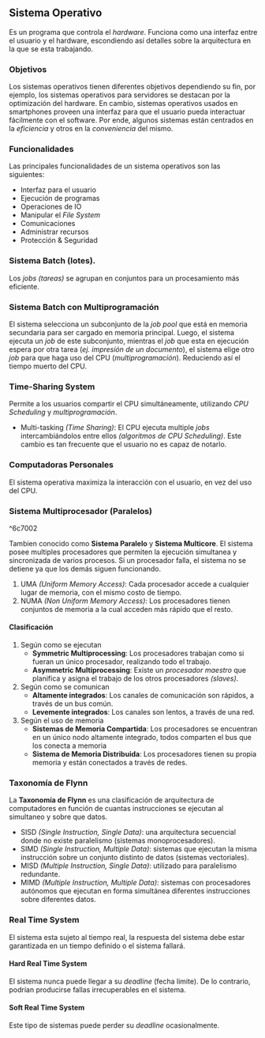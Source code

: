 ## Sistema Operativo
Es un programa que controla el *hardware*. Funciona como una interfaz entre el usuario y el hardware, escondiendo así detalles sobre la arquitectura en la que se esta trabajando.

### Objetivos
Los sistemas operativos tienen diferentes objetivos dependiendo su fin, por ejemplo, los sistemas operativos para servidores se destacan por la optimización del hardware. En cambio, sistemas operativos usados en smartphones proveen una interfaz para que el usuario pueda interactuar fácilmente con el software.
Por ende, algunos sistemas están centrados en la *eficiencia* y otros en la *conveniencia* del mismo.

### Funcionalidades
Las principales funcionalidades de un sistema operativos son las siguientes:
- Interfaz para el usuario
- Ejecución de programas
- Operaciones de IO
- Manipular el *File System*
- Comunicaciones
- Administrar recursos
- Protección & Seguridad

### Sistema Batch (lotes).
Los *jobs (tareas)* se agrupan en conjuntos para un procesamiento más eficiente.

### Sistema Batch con Multiprogramación 
El sistema selecciona un subconjunto de la *job pool* que está en memoria secundaria para ser cargado en memoria principal.
Luego, el sistema ejecuta un *job* de este subconjunto, mientras el *job* que esta en ejecución espera por otra tarea (*ej. impresión de un documento*), el sistema elige otro *job* para que haga uso del CPU (*multiprogramación*). Reduciendo así el tiempo muerto del CPU.

### Time-Sharing System
Permite a los usuarios compartir el CPU simultáneamente, utilizando *CPU Scheduling* y *multiprogramación*.
- Multi-tasking *(Time Sharing)*: El CPU ejecuta multiple *jobs* intercambiándolos entre ellos *(algoritmos de CPU Scheduling)*. Este cambio es tan frecuente que el usuario no es capaz de notarlo.

### Computadoras Personales
El sistema operativa maximiza la interacción con el usuario, en vez del uso del CPU.

### Sistema Multiprocesador (Paralelos)

^6c7002

Tambien conocido como **Sistema Paralelo** y **Sistema Multicore**. El sistema posee multiples procesadores que permiten la ejecución simultanea y sincronizada de varios procesos.
Si un procesador falla, el sistema no se detiene ya que los demás siguen funcionando.

1. UMA *(Uniform Memory Access)*: Cada procesador accede a cualquier lugar de memoria, con el mismo costo de tiempo.
2. NUMA *(Non Uniform Memory Access)*: Los procesadores tienen conjuntos de memoria a la cual acceden más rápido que el resto.

#### Clasificación
1. Según como se ejecutan
	- **Symmetric Multiprocessing**: Los procesadores trabajan como si fueran un único procesador, realizando todo el trabajo.
	- **Asymmetric Multiprocessing**: Existe un *procesador maestro* que planifica y asigna el trabajo de los otros procesadores *(slaves)*.
2. Según como se comunican
	- **Altamente integrados**: Los canales de comunicación son rápidos, a través de un bus común.
	- **Levemente integrados**: Los canales son lentos, a través de una red.
3. Según el uso de memoria
	- **Sistemas de Memoria Compartida**: Los procesadores se encuentran en un único nodo altamente integrado, todos comparten el bus que los conecta a memoria
	- **Sistema de Memoria Distribuida**: Los procesadores tienen su propia memoria y están conectados a través de redes.

### Taxonomía de Flynn
La **Taxonomía de Flynn** es una clasificación de arquitectura de computadores en función de cuantas instrucciones se ejecutan al simultaneo y sobre que datos.
- SISD *(Single Instruction, Single Data)*: una arquitectura secuencial donde no existe paralelismo (sistemas monoprocesadores).
- SIMD *(Single Instruction, Multiple Data)*: sistemas que ejecutan la misma instrucción sobre un conjunto distinto de datos (sistemas vectoriales).
- MISD *(Multiple Instruction, Single Data)*: utilizado para paralelismo redundante.
- MIMD *(Multiple Instruction, Multiple Data)*: sistemas con procesadores autónomos que ejecutan en forma simultánea diferentes instrucciones sobre diferentes datos.

### Real Time System
El sistema esta sujeto al tiempo real, la respuesta del sistema debe estar garantizada en un tiempo definido o el sistema fallará.

#### **Hard Real Time System**
El sistema nunca puede llegar a su *deadline* (fecha limite). De lo contrario, podrían producirse fallas irrecuperables en el sistema.

#### Soft Real Time System
Este tipo de sistemas puede perder su *deadline* ocasionalmente.